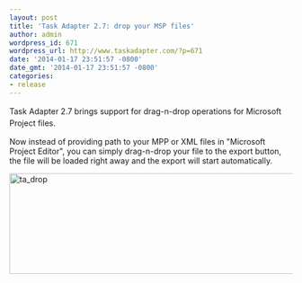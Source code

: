 ```yaml
---
layout: post
title: 'Task Adapter 2.7: drop your MSP files'
author: admin
wordpress_id: 671
wordpress_url: http://www.taskadapter.com/?p=671
date: '2014-01-17 23:51:57 -0800'
date_gmt: '2014-01-17 23:51:57 -0800'
categories:
- release
---
```

<p><span style="line-height: 1.5em;">Task Adapter 2.7 brings support for drag-n-drop operations for Microsoft Project files.</span></p>
<p>Now instead of providing path to your MPP or XML files in "Microsoft Project Editor", you can simply drag-n-drop your file to the export button, the file will be loaded right away and the export will start  automatically.</p>
<p><a href="/images/uploads/2014/01/ta_drop.png"><img class="alignnone size-full wp-image-672" alt="ta_drop" src="/images/uploads/2014/01/ta_drop.png" width="588" height="179" /></a></p>
